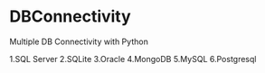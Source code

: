 # DBConnectivity

Multiple DB Connectivity with Python

1.SQL Server
2.SQLite
3.Oracle
4.MongoDB
5.MySQL
6.Postgresql
